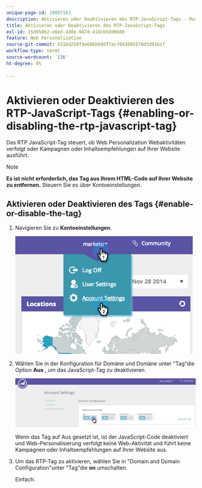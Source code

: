 ```yaml
---
unique-page-id: 10097163
description: Aktivieren oder Deaktivieren des RTP-JavaScript-Tags - Marketo Docs - Produktdokumentation
title: Aktivieren oder Deaktivieren des RTP-JavaScript-Tags
exl-id: 15d958b2-e8ed-430e-947d-418cb5dd060b
feature: Web Personalization
source-git-commit: 431bd258f9a68bbb9df7acf043085578d3d91b1f
workflow-type: tm+mt
source-wordcount: '136'
ht-degree: 0%

---
```


# Aktivieren oder Deaktivieren des RTP-JavaScript-Tags {#enabling-or-disabling-the-rtp-javascript-tag}

Das RTP JavaScript-Tag steuert, ob Web Personalization Webaktivitäten verfolgt oder Kampagnen oder Inhaltsempfehlungen auf Ihrer Website ausführt.

>[!NOTE]
>
>**Es ist nicht erforderlich, das Tag aus Ihrem HTML-Code auf Ihrer Website zu entfernen.** Steuern Sie es über Kontoeinstellungen.

## Aktivieren oder Deaktivieren des Tags {#enable-or-disable-the-tag}

1. Navigieren Sie zu **Kontoeinstellungen**.

   ![](assets/image2014-12-1-23-3a3-3a12.png)

1. Wählen Sie in der Konfiguration für Domäne und Domäne unter &quot;Tag&quot;die Option **Aus** , um das JavaScript-Tag zu deaktivieren.

   ![](assets/account-settings-domain-tag.jpg)

   Wenn das Tag auf Aus gesetzt ist, ist der JavaScript-Code deaktiviert und Web-Personalisierung verfolgt keine Web-Aktivität und führt keine Kampagnen oder Inhaltsempfehlungen auf Ihrer Website aus.

1. Um das RTP-Tag zu aktivieren, wählen Sie in &quot;Domain and Domain Configuration&quot;unter &quot;Tag&quot;die **on** umschalten.

   Einfach.
